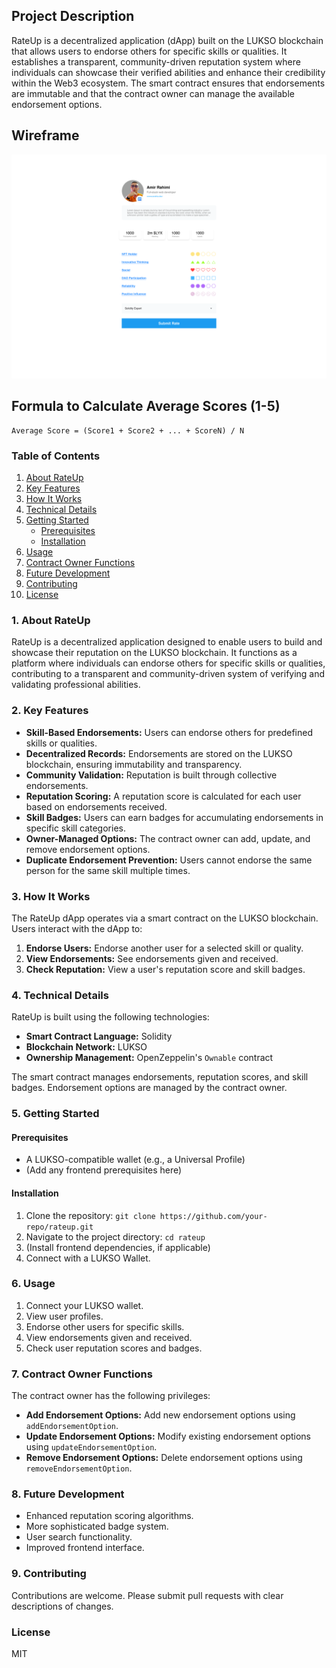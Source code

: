 ## Project Description

RateUp is a decentralized application (dApp) built on the LUKSO blockchain that allows users to endorse others for specific skills or qualities. It establishes a transparent, community-driven reputation system where individuals can showcase their verified abilities and enhance their credibility within the Web3 ecosystem. The smart contract ensures that endorsements are immutable and that the contract owner can manage the available endorsement options.

## Wireframe
<img src="./wireframe.png">

## Formula to Calculate Average Scores (1-5)
```shell
Average Score = (Score1 + Score2 + ... + ScoreN) / N
```

### Table of Contents

1.  [About RateUp](#about-rateup)
2.  [Key Features](#key-features)
3.  [How It Works](#how-it-works)
4.  [Technical Details](#technical-details)
5.  [Getting Started](#getting-started)
    * [Prerequisites](#prerequisites)
    * [Installation](#installation)
6.  [Usage](#usage)
7.  [Contract Owner Functions](#contract-owner-functions)
8.  [Future Development](#future-development)
9.  [Contributing](#contributing)
10. [License](#license)

### 1. About RateUp

RateUp is a decentralized application designed to enable users to build and showcase their reputation on the LUKSO blockchain. It functions as a platform where individuals can endorse others for specific skills or qualities, contributing to a transparent and community-driven system of verifying and validating professional abilities.

### 2. Key Features

* **Skill-Based Endorsements:** Users can endorse others for predefined skills or qualities.
* **Decentralized Records:** Endorsements are stored on the LUKSO blockchain, ensuring immutability and transparency.
* **Community Validation:** Reputation is built through collective endorsements.
* **Reputation Scoring:** A reputation score is calculated for each user based on endorsements received.
* **Skill Badges:** Users can earn badges for accumulating endorsements in specific skill categories.
* **Owner-Managed Options:** The contract owner can add, update, and remove endorsement options.
* **Duplicate Endorsement Prevention:** Users cannot endorse the same person for the same skill multiple times.

### 3. How It Works

The RateUp dApp operates via a smart contract on the LUKSO blockchain. Users interact with the dApp to:

1.  **Endorse Users:** Endorse another user for a selected skill or quality.
2.  **View Endorsements:** See endorsements given and received.
3.  **Check Reputation:** View a user's reputation score and skill badges.

### 4. Technical Details

RateUp is built using the following technologies:

* **Smart Contract Language:** Solidity
* **Blockchain Network:** LUKSO
* **Ownership Management:** OpenZeppelin's `Ownable` contract

The smart contract manages endorsements, reputation scores, and skill badges. Endorsement options are managed by the contract owner.

### 5. Getting Started

#### Prerequisites

* A LUKSO-compatible wallet (e.g., a Universal Profile)
* (Add any frontend prerequisites here)

#### Installation

1.  Clone the repository: `git clone https://github.com/your-repo/rateup.git`
2.  Navigate to the project directory: `cd rateup`
3.  (Install frontend dependencies, if applicable)
4.  Connect with a LUKSO Wallet.

### 6. Usage

1.  Connect your LUKSO wallet.
2.  View user profiles.
3.  Endorse other users for specific skills.
4.  View endorsements given and received.
5.  Check user reputation scores and badges.

### 7. Contract Owner Functions

The contract owner has the following privileges:

* **Add Endorsement Options:** Add new endorsement options using `addEndorsementOption`.
* **Update Endorsement Options:** Modify existing endorsement options using `updateEndorsementOption`.
* **Remove Endorsement Options:** Delete endorsement options using `removeEndorsementOption`.

### 8. Future Development

* Enhanced reputation scoring algorithms.
* More sophisticated badge system.
* User search functionality.
* Improved frontend interface.

### 9. Contributing

Contributions are welcome. Please submit pull requests with clear descriptions of changes.

### License

MIT
